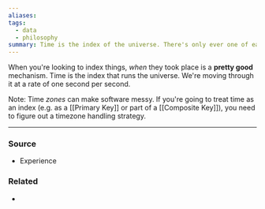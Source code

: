 ```yaml
---
aliases: 
tags:
  - data
  - philosophy
summary: Time is the index of the universe. There's only ever one of each.
---
```

When you're looking to index things, *when* they took place is a **pretty good** mechanism. Time is the index that runs the universe. We're moving through it at a rate of one second per second.

Note: Time *zones* can make software messy. If you're going to treat time as an index (e.g. as a [[Primary Key]] or part of a [[Composite Key]]), you need to figure out a timezone handling strategy.

---
### Source
- Experience

### Related
- 